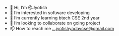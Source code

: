 - 👋 Hi, I’m @Jyotish
- 👀 I’m interested in software developing
- 🌱 I’m currently learning btech CSE 2nd year
- 💞️ I’m looking to collaborate on going project
- 📫 How to reach me ...jyotishyadavcse@gmail.com

<!---
Jyotish2002/Jyotish2002 is a ✨ special ✨ repository because its `README.md` (this file) appears on your GitHub profile.
You can click the Preview link to take a look at your changes.
--->

